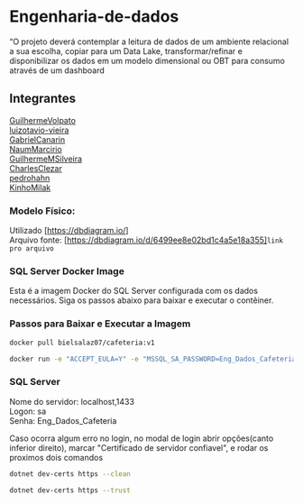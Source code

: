 # Engenharia-de-dados
“O projeto deverá contemplar a leitura de dados de um ambiente relacional a sua escolha, copiar para um Data Lake, transformar/refinar e disponibilizar os dados em um modelo dimensional ou OBT para consumo através de um dashboard

## Integrantes
[GuilhermeVolpato](https://github.com/GuilhermeVolpato)<br>
[luizotavio-vieira](https://github.com/luizotavio-vieira)<br>
[GabrielCanarin](https://github.com/GabrielCanarin)<br>
[NaumMarcirio](https://github.com/NaumMarcirio)<br>
[GuilhermeMSilveira](https://github.com/GuilhermeMSilveira)<br>
[CharlesClezar](https://github.com/CharlesClezar)<br>
[pedrohahn](https://github.com/pedrohahn)<br>
[KinhoMilak](https://github.com/KinhoMilak)<br>

### Modelo Físico:
Utilizado [https://dbdiagram.io/]<br>
Arquivo fonte: [https://dbdiagram.io/d/6499ee8e02bd1c4a5e18a355]<code>link pro arquivo</code><br>

### SQL Server Docker Image

Esta é a imagem Docker do SQL Server configurada com os dados necessários. Siga os passos abaixo para baixar e executar o contêiner.<br>

### Passos para Baixar e Executar a Imagem

```sh
docker pull bielsalaz07/cafeteria:v1

docker run -e "ACCEPT_EULA=Y" -e "MSSQL_SA_PASSWORD=Eng_Dados_Cafeteria" -p 1433:1433 --name novo-sql-server --hostname novo-sql-server -d bielsalaz07/cafeteria:v1
```

### SQL Server

Nome do servidor: localhost,1433<br>
Logon: sa<br>
Senha: Eng_Dados_Cafeteria<br>


Caso ocorra algum erro no login, no modal de login abrir opções(canto inferior direito), marcar "Certificado de servidor confiavel", e rodar os proximos dois comandos<br>

```sh
dotnet dev-certs https --clean

dotnet dev-certs https --trust
```
  
